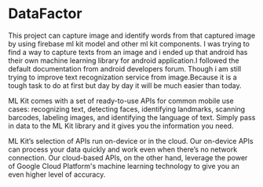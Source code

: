 # DataFactor
This project can capture image and identify words from that captured image by using firebase ml kit model and other ml kit components.
I was trying to find a way to capture texts from an image and i ended up that android has their own machine learning library for 
android application.I followed the default documentation from android developers forum.
Though i am still trying to improve text recognization service from image.Because it is a tough task to do at first but day by day it will be 
much easier than today.


ML Kit comes with a set of ready-to-use APIs for common mobile use cases: recognizing text, detecting faces, identifying landmarks, scanning barcodes, labeling images, and identifying the language of text. Simply pass in data to the ML Kit library and it gives you the information you need.

ML Kit’s selection of APIs run on-device or in the cloud. Our on-device APIs can process your data quickly and work even when there’s no network connection. Our cloud-based APIs, on the other hand, leverage the power of Google Cloud Platform's machine learning technology to give you an even higher level of accuracy.

